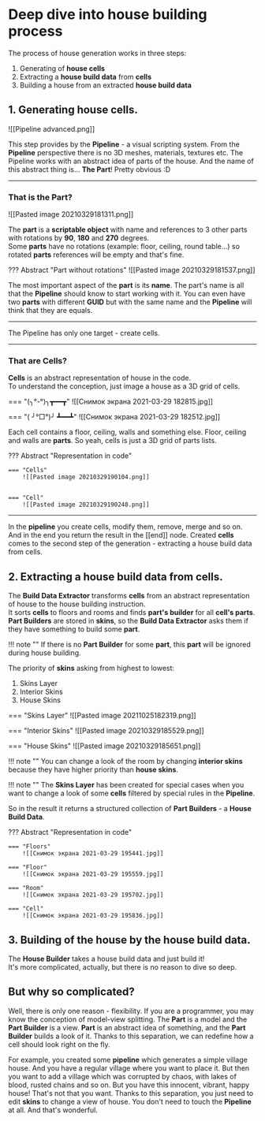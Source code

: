 # **Deep dive into house building process**

The process of house generation works in three steps: 

1. Generating of **house cells**
2. Extracting a **house build data** from **cells**
3. Building a house from an extracted **house build data**
	
## **1. Generating house cells**.

![[Pipeline advanced.png]]

This step provides by the **Pipeline** - a visual scripting system. From the **Pipeline** perspective there is no 3D meshes, materials, textures etc. The Pipeline works with an abstract idea of parts of the house. And the name of this abstract thing is... **The Part**! Pretty obvious :D



----------

### **That is the Part?**

![[Pasted image 20210329181311.png]]

The **part** is a **scriptable object** with name and references to 3 other parts with rotations by **90**, **180** and **270** degrees.  
Some **parts** have no rotations (example: floor, ceiling, round table...) so rotated **parts** references will be empty and that's fine.  

??? Abstract "Part without rotations"
	![[Pasted image 20210329181537.png]]

The most important aspect of the **part** is its **name**. The part's name is all that the **Pipeline** should know to start working with it. You can even have two **parts** with different **GUID** but with the same name and the **Pipeline** will think that they are equals.

---------

The Pipeline has only one target - create cells. 

--------

### **That are Cells?**

**Cells** is an abstract representation of house in the code.   
To understand the conception, just image a house as a 3D grid of cells.  

=== "(╮°-°)╮┳━━┳"
	![[Снимок экрана 2021-03-29 182815.jpg]]
	
=== "( ╯°□°)╯ ┻━━┻"
	![[Снимок экрана 2021-03-29 182512.jpg]]

Each cell contains a floor, ceiling, walls and something else. 
Floor, ceiling and walls are **parts**.
So yeah, cells is just a 3D grid of parts lists. 


??? Abstract "Representation in code"

	=== "Cells"
    	![[Pasted image 20210329190104.png]]


	=== "Cell"
    	![[Pasted image 20210329190248.png]]

-------

In the **pipeline** you create cells, modify them, remove, merge and so on.
And in the end you return the result in the [[end]] node. 
Created **cells** comes to the second step of the generation - extracting a house build data from cells.

## **2. Extracting a house build data from cells**.
The **Build Data Extractor** transforms **cells** from an abstract representation of house to the house building instruction.  
It sorts **cells** to floors and rooms and finds **part's builder** for all **cell's parts**.  
**Part Builders** are stored in **skins**, so the **Build Data Extractor** asks them if they have something to build some **part**.  

!!! note ""
	If there is no **Part Builder** for some **part**, this **part** will be ignored during house building.

The priority of **skins** asking from highest to lowest:

1. Skins Layer
2. Interior Skins
3. House Skins

=== "Skins Layer"
	![[Pasted image 20211025182319.png]]

=== "Interior Skins"
	![[Pasted image 20210329185529.png]]	
		
=== "House  Skins"
	![[Pasted image 20210329185651.png]]

!!! note ""
	You can change a look of the room by changing **interior skins** because they have higher priority than **house skins**.  

!!! note ""
	The **Skins Layer** has been created for special cases when you want to change a look of some **cells** filtered by special rules in the **Pipeline**.  

So in the result it returns a structured collection of **Part Builders** - a **House Build Data**. 

??? Abstract "Representation in code"

	=== "Floors"	
		![[Снимок экрана 2021-03-29 195441.jpg]]

	=== "Floor"
    	![[Снимок экрана 2021-03-29 195559.jpg]]
		
	=== "Room"
    	![[Снимок экрана 2021-03-29 195702.jpg]]
		
	=== "Cell"
    	![[Снимок экрана 2021-03-29 195836.jpg]]





## **3. Building of the house by the house build data.**

The **House Builder** takes a house build data and just build it!   
It's more complicated, actually, but there is no reason to dive so deep.  

## **But why so complicated?**
Well, there is only one reason - flexibility.  If you are a programmer, you may know the conception of model-view splitting. The **Part** is a model and the **Part Builder** is a view.  **Part** is an abstract idea of something, and the **Part Builder** builds a look of it. Thanks to this separation, we can redefine how a cell should look right on the fly.   

For example, you created some **pipeline** which generates a simple village house. And you have a regular village where you want to place it. But then you want to add a village which was corrupted by chaos, with lakes of blood, rusted chains and so on. But you have this innocent, vibrant, happy house! That's not that you want. Thanks to this separation, you just need to edit **skins** to change a view of house. You don't need to touch the **Pipeline** at all. And that's wonderful.